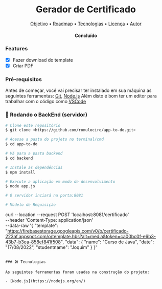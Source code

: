 <h1 align="center">Gerador de Certificado</h1>
<p align="center">
 <a href="#objetivo">Objetivo</a> •
 <a href="#roadmap">Roadmap</a> • 
 <a href="#tecnologias">Tecnologias</a> • 
 <a href="#licenc-a">Licença</a> •
 <a href="#autor">Autor</a>
</p>

<h4 align="center"> 
	Concluído
</h4>

### Features

- [x] Fazer download do template
- [x] Criar PDF

### Pré-requisitos

Antes de começar, você vai precisar ter instalado em sua máquina as seguintes ferramentas:
[Git](https://git-scm.com), [Node.js](https://nodejs.org/en/)
Além disto é bom ter um editor para trabalhar com o código como [VSCode](https://code.visualstudio.com/)

### 🎲 Rodando o BackEnd (servidor)

```bash
# Clone este repositório
$ git clone <https://github.com/romulociro/app-to-do.git>

# Acesse a pasta do projeto no terminal/cmd
$ cd app-to-do

# Vá para a pasta backend
$ cd backend

# Instale as dependências
$ npm install

# Execute a aplicação em modo de desenvolvimento
$ node app.js

# O servidor inciará na porta:8081

# Modelo de Requisição
```
curl --location --request POST 'localhost:8081/certificado' \
--header 'Content-Type: application/json' \
--data-raw '{
    "template": "https://firebasestorage.googleapis.com/v0/b/certificado-223af.appspot.com/o/template.hbs?alt=media&token=ca00bc0f-e6b3-43b7-b3ea-858ef841f508",
    "data": {
    "name": "Curso de Java",
    "date": "17/08/2022",
    "studentname": "Joquim"
    }
}'
```

### 🛠 Tecnologias

As seguintes ferramentas foram usadas na construção do projeto:

- [Node.js](https://nodejs.org/en/)
